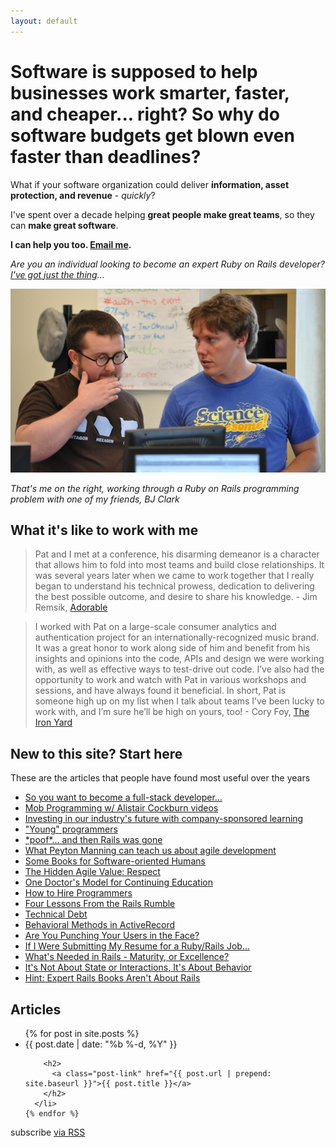 ```yaml
---
layout: default
---
```


<h1><b>Software is supposed to help businesses work smarter, faster, and cheaper... right? So why do software budgets get blown even faster than deadlines?</b></h1>

<p>What if your software organization could deliver <b>information, asset protection, and revenue</b> - <i>quickly</i>?</p>

<p>I've spent over a decade helping <b>great people make great teams</b>, so they can <b>make great software</b>.</p>

<p><b>I can help you too. <a href="mailto:pat@patmaddox.com">Email me</a>.</b></p>

<p><i>Are you an individual looking to become an expert Ruby on Rails developer? <a href="http://www.rubysteps.com">I've got just the thing</a>...</i></p>

<p><img src="/images/bj_and_pat.jpeg"/></p><p><i>That's me on the right, working through a Ruby on Rails programming problem with one of my friends, BJ Clark</i></p>

<a name="testimonials"></a>

<h2>What it's like to work with me</h2>

<blockquote>Pat and I met at a conference, his disarming demeanor is a character that allows him to fold into most teams and build close relationships. It was several years later when we came to work together that I really began to understand his technical prowess, dedication to delivering the best possible outcome, and desire to share his knowledge. - Jim Remsik, <a href="http://adorable.io">Adorable</a></blockquote>

<blockquote>I worked with Pat on a large-scale consumer analytics and authentication project for an internationally-recognized music brand. It was a great honor to work along side of him and benefit from his insights and opinions into the code, APIs and design we were working with, as well as effective ways to test-drive out code. I’ve also had the opportunity to work and watch with Pat in various workshops and sessions, and have always found it beneficial. In short, Pat is someone high up on my list when I talk about teams I’ve been lucky to work with, and I’m sure he’ll be high on yours, too! - Cory Foy, <a href="http://theironyard.com">The Iron Yard</a></blockquote>

<a name="start-here"></a>

<h2>New to this site? Start here</h2>

<p>These are the articles that people have found most useful over the years</p>

<ul>
<li><a href="/2014/11/24/pro-tips-for-full-stack-developers.html">So you want to become a full-stack developer...</a></li>
<li><a href="/2014/10/03/mob-programming-w-alistair-cockburn-videos.html">Mob Programming w/ Alistair Cockburn videos</a></li>
<li><a href="/2014/08/05/company-sponsored-learning.html">Investing in our industry's future with company-sponsored learning</a></li>
<li><a href="/2014/08/02/young-programmers.html">"Young" programmers</a></li>
<li><a href="/2014/05/15/poof-and-then-rails-was-gone.html">*poof*... and then Rails was gone</a></li>
<li><a href="/2013/11/16/what-peyton-manning-can-teach-us-about-agile-development.html">What Peyton Manning can teach us about agile development</a></li>
<li><a href="/2012/03/27/some-books-for-software-oriented-humans.html">Some Books for Software-oriented Humans</a></li>
<li><a href="/2011/10/12/the-hidden-agile-value-respect.html">The Hidden Agile Value: Respect</a></li>
<li><a href="/2011/07/26/one-doctors-model-for-continuing-education.html">One Doctor's Model for Continuing Education</a></li>
<li><a href="/2011/05/09/how-to-hire-programmers.html">How to Hire Programmers</a></li>
<li><a href="/2010/11/15/four-lessons-from-the-rails-rumble.html">Four Lessons From the Rails Rumble</a></li>
<li><a href="/2010/10/13/technical-debt.html">Technical Debt</a></li>
<li><a href="/2010/10/29/behavioral-methods-in-activerecord.html">Behavioral Methods in ActiveRecord</a></li>
<li><a href="/2010/05/19/are-you-punching-your-users-in-the-face.html">Are You Punching Your Users in the Face?</a></li>
<li><a href="/2010/04/16/if-i-were-submitting-my-resume-for-a-rubyrails-job.html">If I Were Submitting My Resume for a Ruby/Rails Job...</a></li>
<li><a href="/2009/10/24/whats-needed-in-rails-maturity-or-excellence.html">What's Needed in Rails - Maturity, or Excellence?</a></li>
<li><a href="/2008/02/03/its-not-about-state-or-interactions-its-about-behavior.html">It's Not About State or Interactions, It's About Behavior</a></li>
<li><a href="/2006/12/28/hint-expert-rails-books-arent-about-rails.html">Hint: Expert Rails Books Aren't About Rails</a></li>
</ul>

<div class="home">

  <a name="articles"></a>

  <h2>Articles</h2>

  <ul class="post-list">
    {% for post in site.posts %}
      <li>
        <span class="post-meta">{{ post.date | date: "%b %-d, %Y" }}</span>

        <h2>
          <a class="post-link" href="{{ post.url | prepend: site.baseurl }}">{{ post.title }}</a>
        </h2>
      </li>
    {% endfor %}
  </ul>

  <p class="rss-subscribe">subscribe <a href="{{ "/feed.xml" | prepend: site.baseurl }}">via RSS</a></p>

</div>
